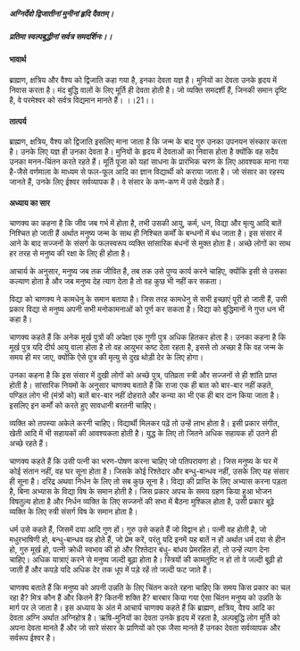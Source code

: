 ##### अग्निर्देवो द्विजातीनां मुनीनां हृदि दैवतम्।
##### प्रतिमा स्वल्पबुद्धीनां सर्वत्र समदर्शिनः।। 

#### भावार्थ

ब्राह्मण, क्षत्रिय और वैश्य को द्विजाति कहा गया है, इनका देवता यज्ञ है। मुनियों का देवता उनके हृदय में निवास करता है। मंद बुद्धि वालों के लिए मूर्ति ही देवता होती है। जो व्यक्ति समदर्शी हैं, जिनकी समान दृष्टि है, वे परमेश्वर को सर्वत्र विद्यमान मानते हैं। ।।21।।

#### तात्पर्य

ब्राह्मण, क्षत्रिय, वैश्य को द्विजाति इसलिए माना जाता है कि जन्म के बाद गुरु उनका उपनयन संस्कार करता है। उनके लिए यज्ञ ही उनका देवता है। मुनियों के हृदय में देवताओं का निवास होता है क्योंकि वह सदैव उनका मनन-चिंतन करते रहते हैं। मूर्ति पूजा को यहां साधना के प्रारंभिक चरण के लिए आवश्यक माना गया है-जैसे वर्णमाला के माध्यम से फल-फूल आदि का ज्ञान विद्यार्थी को कराया जाता है। जो संसार का रहस्य जानते हैं, उनके लिए ईश्वर सर्वव्यापक है। वे संसार के कण-कण में उसे देखते हैं।

#### अध्याय का सार

चाणक्य का कहना है कि जीव जब गर्भ में होता है, तभी उसकी आयु, कर्म, धन, विद्या और मृत्यु आदि बातें निश्चित हो जाती हैं अर्थात मनुष्य जन्म के साथ ही निश्चित कर्मों के बन्धनों में बंध जाता है। इस संसार में आने के बाद सज्जनों के संसर्ग के फलस्वरूप व्यक्ति सांसारिक बंधनों से मुक्त होता है। अच्छे लोगों का साथ हर तरह से मनुष्य की रक्षा के लिए ही होता है।

आचार्य के अनुसार, मनुष्य जब तक जीवित है, तब तक उसे पुण्य कार्य करने चाहिए, क्योंकि इसी से उसका कल्याण होता है और जब मनुष्य देह त्याग देता है तो वह कुछ भी नहीं कर सकता।

विद्या को चाणक्य ने कामधेनु के समान बताया है। जिस तरह कामधेनु से सभी इच्छाएं पूरी हो जाती हैं, उसी प्रकार विद्या से मनुष्य अपनी सभी मनोकामनाओं को पूर्ण कर सकता है। विद्या को बुद्धिमानों ने गुप्त धन भी कहा है।

चाणक्य कहते हैं कि अनेक मूर्ख पुत्रों की अपेक्षा एक गुणी पुत्र अधिक हितकर होता है। उनका कहना है कि मूर्ख पुत्र यदि दीर्घ आयु वाला होता है तो वह आयुभर कष्ट देता रहता है, इससे तो अच्छा है कि वह जन्म के समय ही मर जाए, क्योंकि ऐसे पुत्र की मृत्यु से दुख थोड़ी देर के लिए होगा।

उनका कहना है कि इस संसार में दुखी लोगों को अच्छे पुत्र, पतिव्रता स्त्री और सज्जनों से ही शांति प्राप्त होती है। सांसारिक नियमों के अनुसार चाणक्य बताते हैं कि राजा एक ही बात को बार-बार नहीं कहते, पण्डित लोग भी (मंत्रों को) बातें बार-बार नहीं दोहराते और कन्या का भी एक ही बार दान किया जाता है। इसलिए इन कर्मों को करते हुए सावधानी बरतनी चाहिए।

व्यक्ति को तपस्या अकेले करनी चाहिए। विद्यार्थी मिलकर पढ़ें तो उन्हें लाभ होता है। इसी प्रकार संगीत, खेती आदि में भी सहायकों की आवश्यकता होती है। युद्ध के लिए तो जितने अधिक सहायक हों उतने ही अच्छे रहते हैं।

चाणक्य कहते हैं कि उसी पत्नी का भरण-पोषण करना चाहिए जो पतिपरायणा हो। जिस मनुष्य के घर में कोई संतान नहीं, वह घर सूना होता है। जिसके कोई रिश्तेदार और बन्धु-बान्धव नहीं, उसके लिए यह संसार ही सूना है। दरिद्र अथवा निर्धन के लिए तो सब कुछ सूना है। विद्या की प्राप्ति के लिए अभ्यास करना पड़ता है, बिना अभ्यास के विद्या विष के समान होती है। जिस प्रकार अपच के समय ग्रहण किया हुआ भोजन विषतुल्य होता है और निर्धन व्यक्ति के लिए सज्जनों की सभा में बैठना मुश्किल होता है, उसी प्रकार बूढ़े व्यक्ति के लिए स्त्री संसर्ग विष के समान होता है।

धर्म उसे कहते हैं, जिसमें दया आदि गुण हों। गुरु उसे कहते हैं जो विद्वान हो। पत्नी वह होती है, जो मधुरभाषिणी हो, बन्धु-बान्धव वह होते हैं, जो प्रेम करें, परंतु यदि इनमें यह बातें न हों अर्थात धर्म दया से हीन हो, गुरु मूर्ख हो, पत्नी क्रोधी स्वभाव की हो और रिश्तेदार बंधु- बांधव प्रेमरहित हों, तो उन्हें त्याग देना चाहिए। अधिक यात्राएं करने से मनुष्य जल्दी बूढ़ा होता है। स्त्रियों की कामतुष्टि न हो तो वे जल्दी बूढ़ी हो जाती हैं और कपड़े यदि अधिक देर तक धूप में पड़े रहें तो जल्दी फट जाते हैं।

चाणक्य बताते हैं कि मनुष्य को अपनी उन्नति के लिए चिंतन करते रहना चाहिए कि समय किस प्रकार का चल रहा है? मित्र कौन हैं और कितने हैं? कितनी शक्ति है? बारबार किया गया ऐसा चिंतन मनुष्य को उन्नति के मार्ग पर ले जाता है। इस अध्याय के अंत में आचार्य चाणक्य कहते हैं कि ब्राह्मण, क्षत्रिय, वैश्य आदि का देवता अग्नि अर्थात अग्निहोत्र है। ऋषि-मुनियों का देवता उनके हृदय में रहता है, अल्पबुद्धि लोग मूर्ति को अपना देवता मानते हैं और जो सारे संसार के प्राणियों को एक जैसा मानते हैं उनका देवता सर्वव्यापक और सर्वरूप ईश्वर है।